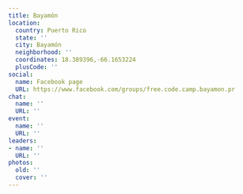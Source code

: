 ```yaml
---
title: Bayamón
location:
  country: Puerto Rico
  state: ''
  city: Bayamón
  neighborhood: ''
  coordinates: 18.389396,-66.1653224
  plusCode: ''
social:
  name: Facebook page
  URL: https://www.facebook.com/groups/free.code.camp.bayamon.pr
chat:
  name: ''
  URL: ''
event:
  name: ''
  URL: ''
leaders:
- name: ''
  URL: ''
photos:
  old: ''
  cover: ''
---
```

